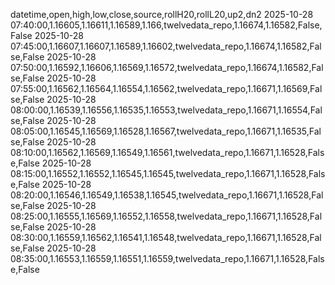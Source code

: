 datetime,open,high,low,close,source,rollH20,rollL20,up2,dn2
2025-10-28 07:40:00,1.16605,1.16611,1.16589,1.166,twelvedata_repo,1.16674,1.16582,False,False
2025-10-28 07:45:00,1.16607,1.16607,1.16589,1.16602,twelvedata_repo,1.16674,1.16582,False,False
2025-10-28 07:50:00,1.16592,1.16606,1.16569,1.16572,twelvedata_repo,1.16674,1.16582,False,False
2025-10-28 07:55:00,1.16562,1.16564,1.16554,1.16562,twelvedata_repo,1.16671,1.16569,False,False
2025-10-28 08:00:00,1.16539,1.16556,1.16535,1.16553,twelvedata_repo,1.16671,1.16554,False,False
2025-10-28 08:05:00,1.16545,1.16569,1.16528,1.16567,twelvedata_repo,1.16671,1.16535,False,False
2025-10-28 08:10:00,1.16562,1.16569,1.16549,1.16561,twelvedata_repo,1.16671,1.16528,False,False
2025-10-28 08:15:00,1.16552,1.16552,1.16545,1.16545,twelvedata_repo,1.16671,1.16528,False,False
2025-10-28 08:20:00,1.16546,1.16549,1.16538,1.16545,twelvedata_repo,1.16671,1.16528,False,False
2025-10-28 08:25:00,1.16555,1.16569,1.16552,1.16558,twelvedata_repo,1.16671,1.16528,False,False
2025-10-28 08:30:00,1.16559,1.16562,1.16541,1.16548,twelvedata_repo,1.16671,1.16528,False,False
2025-10-28 08:35:00,1.16553,1.16559,1.16551,1.16559,twelvedata_repo,1.16671,1.16528,False,False
